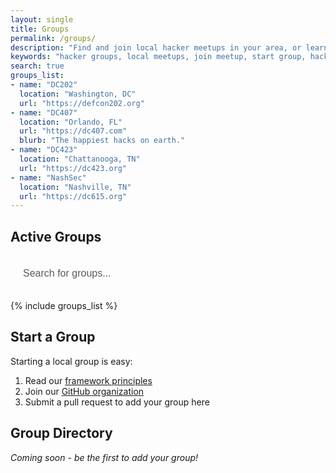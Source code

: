 ```yaml
---
layout: single
title: Groups
permalink: /groups/
description: "Find and join local hacker meetups in your area, or learn how to start your own Distributed Chaos group"
keywords: "hacker groups, local meetups, join meetup, start group, hacker community, locations"
search: true
groups_list:
- name: "DC202"
  location: "Washington, DC"
  url: "https://defcon202.org"
- name: "DC407"
  location: "Orlando, FL"
  url: "https://dc407.com"
  blurb: "The happiest hacks on earth."
- name: "DC423"
  location: "Chattanooga, TN"
  url: "https://dc423.org"
- name: "NashSec"
  location: "Nashville, TN"
  url: "https://dc615.org"
---
```


<style>
#group-search {
    width: 100%;
    padding: 12px 20px;
    margin: 8px 0;
    box-sizing: border-box;
    border: 2px solid var(--text-color);
    border-radius: 12px;
    font-size: 16px;
    background-color: var(--background-color);
    color: var(--text-color);
    transition: all 0.3s ease;
}

#group-search::placeholder {
    color: var(--text-color);
    opacity: 0.7;
}

#group-search:focus {
    outline: none;
    border-color: var(--primary-color);
    box-shadow: 0 0 5px rgba(var(--primary-color-rgb), 0.3);
}

.group-item {
    margin-bottom: 20px;
    padding: 20px;
    border: 1px solid var(--border-color);
    border-radius: 15px;
    transition: all 0.3s ease;
    background-color: var(--background-color);
}

.group-item:hover {
    transform: translateY(-2px);
    box-shadow: 0 4px 8px rgba(0,0,0,0.1);
    border-color: var(--primary-color);
}
</style>

## Active Groups

<input type="text" id="group-search" placeholder="Search for groups..." onkeyup="filterGroups()">

{% include groups_list %}

<script>
function filterGroups() {
    var input = document.getElementById('group-search');
    var filter = input.value.toLowerCase();
    var groups = document.getElementsByClassName('group-item');

    for (var i = 0; i < groups.length; i++) {
        var groupText = groups[i].textContent || groups[i].innerText;
        if (groupText.toLowerCase().indexOf(filter) > -1) {
            groups[i].style.display = "";
        } else {
            groups[i].style.display = "none";
        }
    }
}
</script>

## Start a Group

Starting a local group is easy:

1. Read our [framework principles](/framework/)
2. Join our [GitHub organization](https://github.com/distributed-chaos)
3. Submit a pull request to add your group here

## Group Directory

*Coming soon - be the first to add your group!*

<!-- 
Format for adding groups:
- [Group Name (City, State/Region)] - Brief description
  - Meeting frequency: e.g., Monthly
  - Typical location: e.g., Downtown area
  - Contact: [Social link or contact method]
-->
